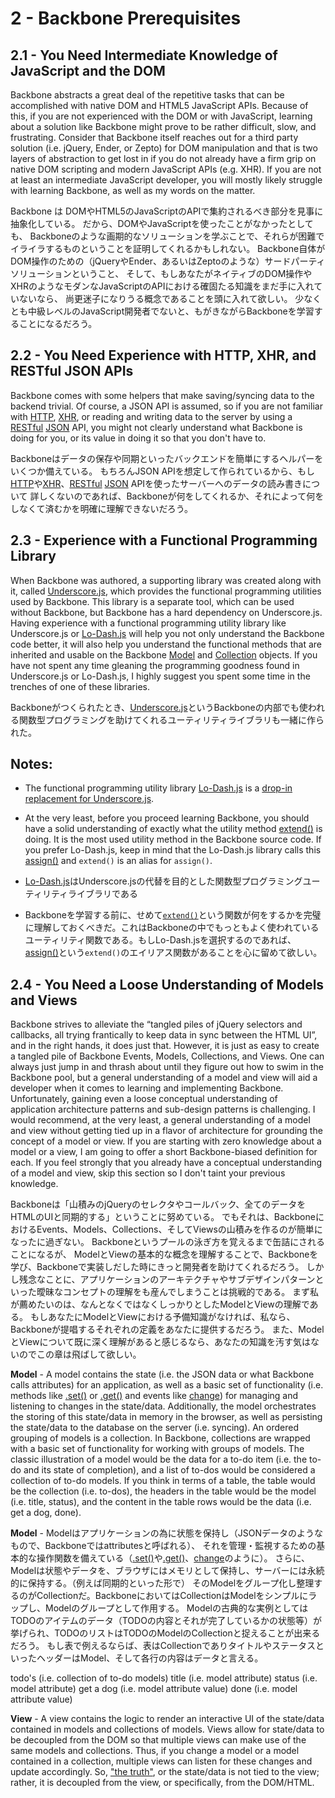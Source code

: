 # 2 - Backbone Prerequisites

## 2.1 - You Need Intermediate Knowledge of JavaScript and the DOM

Backbone abstracts a great deal of the repetitive tasks that can be accomplished with native DOM and HTML5 JavaScript APIs. 
Because of this, if you are not experienced with the DOM or with JavaScript, 
learning about a solution like Backbone might prove to be rather difficult, slow, and frustrating. 
Consider that Backbone itself reaches out for a third party solution (i.e. jQuery, Ender, or Zepto) for DOM manipulation 
and that is two layers of abstraction to get lost in if you do not already have a firm grip on native DOM scripting and modern JavaScript APIs (e.g. XHR). 
If you are not at least an intermediate JavaScript developer, 
you will mostly likely struggle with learning Backbone, as well as my words on the matter.

Backbone は DOMやHTML5のJavaScriptのAPIで集約されるべき部分を見事に抽象化している。
だから、DOMやJavaScriptを使ったことがなかったとしても、
Backboneのような画期的なソリューションを学ぶことで、それらが困難でイライラするものということを証明してくれるかもしれない。
Backbone自体がDOM操作のための（jQueryやEnder、あるいはZeptoのような）サードパーティソリューションということ、
そして、もしあなたがネイティブのDOM操作やXHRのようなモダンなJavaScriptのAPIにおける確固たる知識をまだ手に入れていないなら、
尚更迷子になりうる概念であることを頭に入れて欲しい。
少なくとも中級レベルのJavaScript開発者でないと、もがきながらBackboneを学習することになるだろう。

## 2.2 - You Need Experience with HTTP, XHR, and RESTful JSON APIs

Backbone comes with some helpers that make saving/syncing data to the backend trivial. 
Of course, a JSON API is assumed, so if you are not familiar with [HTTP](http://net.tutsplus.com/tutorials/tools-and-tips/http-the-protocol-every-web-developer-must-know-part-1/), [XHR](https://developer.mozilla.org/en-US/docs/AJAX/Getting_Started), or reading and writing data to the server by using a [RESTful](http://www.restapitutorial.com/lessons/whatisrest.html) [JSON](https://developer.mozilla.org/en-US/docs/JSON) API, 
you might not clearly understand what Backbone is doing for you, 
or its value in doing it so that you don't have to.

Backboneはデータの保存や同期といったバックエンドを簡単にするヘルパーをいくつか備えている。
もちろんJSON APIを想定して作られているから、もし[HTTP](http://net.tutsplus.com/tutorials/tools-and-tips/http-the-protocol-every-web-developer-must-know-part-1/)や[XHR](https://developer.mozilla.org/en-US/docs/AJAX/Getting_Started)、[RESTful](http://www.restapitutorial.com/lessons/whatisrest.html) [JSON](https://developer.mozilla.org/en-US/docs/JSON) APIを使ったサーバーへのデータの読み書きについて
詳しくないのであれば、Backboneが何をしてくれるか、それによって何をしなくて済むかを明確に理解できないだろう。

## 2.3 - Experience with a Functional Programming Library

When Backbone was authored, a supporting library was created along with it, called [Underscore.js](http://underscorejs.org/), which provides the functional programming utilities used by Backbone. This library is a separate tool, which can be used without Backbone, but Backbone has a hard dependency on Underscore.js. Having experience with a functional programming utility library like Underscore.js or [Lo-Dash.js](http://lodash.com/) will help you not only understand the Backbone code better, it will also help you understand the functional methods that are inherited and usable on the Backbone [Model](http://backbonejs.org/#Model-Underscore-Methods) and [Collection](http://backbonejs.org/#Collection-Underscore-Methods) objects. If you have not spent any time gleaning the programming goodness found in Underscore.js or Lo-Dash.js, I highly suggest you spent some time in the trenches of one of these libraries.

Backboneがつくられたとき、[Underscore.js](http://underscorejs.org/)というBackboneの内部でも使われる関数型プログラミングを助けてくれるユーティリティライブラリも一緒に作られた。

## Notes:

- The functional programming utility library [Lo-Dash.js](http://lodash.com/) is a [drop-in replacement for Underscore.js](https://raw.github.com/lodash/lodash/v1.3.1/dist/lodash.underscore.js).
- At the very least, before you proceed learning Backbone, you should have a solid understanding of exactly what the utility method [extend()](http://underscorejs.org/#extend) is doing. It is the most used utility method in the Backbone source code. If you prefer Lo-Dash.js, keep in mind that the Lo-Dash.js library calls this [assign()](http://lodash.com/docs#assign) and `extend()` is an alias for `assign()`.

- [Lo-Dash.js](http://lodash.com/)はUnderscore.jsの代替を目的とした関数型プログラミングユーティリティライブラリである
- Backboneを学習する前に、せめて[`extend()`](http://underscorejs.org/#extend)という関数が何をするかを完璧に理解しておくべきだ。これはBackboneの中でもっともよく使われているユーティリティ関数である。もしLo-Dash.jsを選択するのであれば、[assign()](http://lodash.com/docs#assign)という`extend()`のエイリアス関数があることを心に留めて欲しい。

## 2.4 - You Need a Loose Understanding of Models and Views

Backbone strives to alleviate the “tangled piles of jQuery selectors and callbacks, all trying frantically to keep data in sync between the HTML UI”, and in the right hands, it does just that. 
However, it is just as easy to create a tangled pile of Backbone Events, Models, Collections, and Views. 
One can always just jump in and thrash about until they figure out how to swim in the Backbone pool, 
but a general understanding of a model and view will aid a developer when it comes to learning and implementing Backbone. 
Unfortunately, gaining even a loose conceptual understanding of application architecture patterns and sub-design patterns is challenging. 
I would recommend, at the very least, a general understanding of a model and view without getting tied up in a flavor of architecture for grounding the concept of a model or view. 
If you are starting with zero knowledge about a model or a view, I am going to offer a short Backbone-biased definition for each. 
If you feel strongly that you already have a conceptual understanding of a model and view, skip this section so I don't taint your previous knowledge.

Backboneは「山積みのjQueryのセレクタやコールバック、全てのデータをHTMLのUIと同期的する」ということに努めている。
でもそれは、BackboneにおけるEvents、Models、Collections、そしてViewsの山積みを作るのが簡単になったに過ぎない。
Backboneというプールの泳ぎ方を覚えるまで缶詰にされることになるが、
ModelとViewの基本的な概念を理解することで、Backboneを学び、Backboneで実装しだした時にきっと開発者を助けてくれるだろう。
しかし残念なことに、アプリケーションのアーキテクチャやサブデザインパターンといった曖昧なコンセプトの理解をも産んでしまうことは挑戦的である。
まず私が薦めたいのは、なんとなくではなくしっかりとしたModelとViewの理解である。
もしあなたにModelとViewにおける予備知識がなければ、私なら、Backboneが提唱するそれぞれの定義をあなたに提供するだろう。
また、ModelとViewについて既に深く理解があると感じるなら、あなたの知識を汚す気はないのでこの章は飛ばして欲しい。

**Model** - A model contains the state (i.e. the JSON data or what Backbone calls attributes) for an application, 
            as well as a basic set of functionality (i.e. methods like [.set()](http://backbonejs.org/#Model-set) or [.get()](http://backbonejs.org/#Model-get) and events like [change](http://backbonejs.org/#Events-catalog)) for managing and listening to changes in the state/data. 
            Additionally, the model orchestrates the storing of this state/data in memory in the browser, as well as persisting the state/data to the database on the server (i.e. syncing). 
            An ordered grouping of models is a collection. In Backbone, collections are wrapped with a basic set of functionality for working with groups of models. 
            The classic illustration of a model would be the data for a to-do item (i.e. the to-do and its state of completion), and a list of to-dos would be considered a collection of to-do models. 
            If you think in terms of a table, the table would be the collection (i.e. to-dos), the headers in the table would be the model (i.e. title, status), and the content in the table rows would be the data (i.e. get a dog, done).

**Model** - Modelはアプリケーションの為に状態を保持し（JSONデータのようなもので、Backboneではattributesと呼ばれる）、
            それを管理・監視するための基本的な操作関数を備えている（[.set()](http://backbonejs.org/#Model-set)や[.get()](http://backbonejs.org/#Model-get)、[change](http://backbonejs.org/#Events-catalog)のように）。
            さらに、Modelは状態やデータを、ブラウザにはメモリとして保持し、サーバーには永続的に保持する。（例えば同期的といった形で）
            そのModelをグループ化し整理するのがCollectionだ。BackboneにおいてはCollectionはModelをシンプルにラップし、Modelのグループとして作用する。
            Modelの古典的な実例としてはTODOのアイテムのデータ（TODOの内容とそれが完了しているかの状態等）が挙げられ、TODOのリストはTODOのModelのCollectionと捉えることが出来るだろう。
            もし表で例えるならば、表はCollectionでありタイトルやステータスといったヘッダーはModel、そして各行の内容はデータと言える。

todo's (i.e. collection of to-do models)
title (i.e. model attribute)	status (i.e. model attribute)
get a dog (i.e. model attribute value)	done (i.e. model attribute value)

**View** - A view contains the logic to render an interactive UI of the state/data contained in models and collections of models. Views allow for state/data to be decoupled from the DOM so that multiple views can make use of the same models and collections. Thus, if you change a model or a model contained in a collection, multiple views can listen for these changes and update accordingly. So, ["the truth"](http://www.infoq.com/presentations/Getting-Truth-Out-of-the-DOM), or the state/data is not tied to the view; rather, it is decoupled from the view, or specifically, from the DOM/HTML.